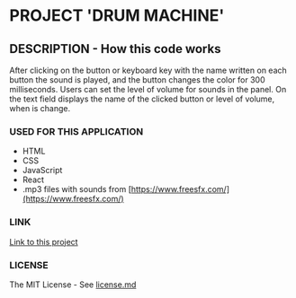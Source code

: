 # PROJECT 'DRUM MACHINE'

## DESCRIPTION - How this code works

After clicking on the button or keyboard key with the name written on each button the sound is played, and the button changes the color for 300 milliseconds. 
Users can set the level of volume for sounds in the panel.
On the text field displays the name of the clicked button or level of volume, when is change.

### USED FOR THIS APPLICATION

- HTML<br/>
- CSS<br/>
- JavaScript<br/>
- React<br/>
- .mp3 files with sounds from [https://www.freesfx.com/](https://www.freesfx.com/)

### LINK

[Link to this project](https://hajczek.github.io/drum-machine/)

### LICENSE

The MIT License - See [license.md](https://github.com/hajczek/drum-machine/blob/master/license/License.md)